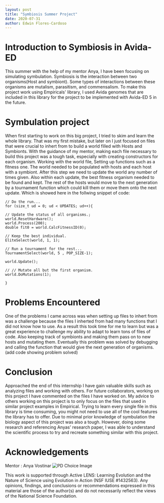 ```yaml
---
layout: post
title: "Symbiosis Summer Project"
date: 2020-07-31
author: Edwin Flores-Cardoso
---
```


 
# Introduction to Symbiosis in Avida-ED
  This summer with the help of my mentor Anya, I have been focusing on simulating symbulation. Symbiosis is the interaction between two organisms(Host and symbiont). Some types of interactions between these organisms are mutalism, parasitism, and commensalism. To make this project work using Empiricals' library, I used Avida genomes that are included in this library for the project to be implemented with Avida-ED 5 in the future.
   
# Symbulation project
  When first starting to work on this big project, I tried to skim and learn the whole library. That was my first mistake, but later on I just focused on files that were crucial to inhert from to build a world filled with Hosts and Symbionts. With the guidance of my mentor, making each file necessary to build this project was a tough task, especially with creating constructors for each organism.
  Working with the world file, Setting up functions such as a fitness one. The world needed to be populated with hosts and each host with a symbiont. After this step we need to update the world any number of times given. Also within each update, the best fitness organism needed to be found and kept. The rest of the hosts would move to the next generation by a tournament function which could kill them or move them onto the next update. Which is showed here in the follwing snippet of code:

    // Do the run...
    for (size_t ud = 0; ud < UPDATES; ud++){ 
  
    // Update the status of all organisms.;
    world.ResetHardware();
    world.Process(200);
    double fit0 = world.CalcFitnessID(0);

    // Keep the best individual.
    EliteSelect(world, 1, 1);

    // Run a tournament for the rest...
    TournamentSelect(world, 5 , POP_SIZE-1);

    world.Update();

    // // Mutate all but the first organism.
    world.DoMutations(1);

    }
  
# Problems Encountered
  One of the problems I came across was when setting up files to inhert from was a challenge because the files I inherted from had many functions that I did not know how to use. As a result this took time for me to learn but was a great experience to challenge my ability to adapt to learn tons of files of code.
  Also keeping track of symbionts and making them pass on to new hosts and mutating them. Eventually this problem was solved by debugging and calling the function that would give the next generation of organisms.
  (add code showing problem solved)
# Conclusion 
  Approached the end of this internship I have gain valuable skills such as analyzing files and working with others. For future collaborators, working on this project I have commented on the files I have worked on. My advice to others working on this project is to only focus on the files that used in similar project examples in Empirical. Trying to learn every single file in this library is time consuming, you might not need to use all of the cool features the library has to offer. Due to minimal prior knowledge of symbulation the biology aspect of this project was also a tough. However, doing some research and referencing Anyas' research paper, I was able to understand the scientific process to try and recreate something similar with this project. 
  
 # Acknowledgements
 
  Mentor : Anya Vostinar 
  ![PD Choice Image](/assets/headshots/square-anyaevostinar.png)
  
  This work is supported through Active LENS: Learning Evolution and the Nature of Science using Evolution in Action (NSF IUSE #1432563). Any opinions, findings, and conclusions or recommendations expressed in this material are those of the author(s) and do not necessarily reflect the views of the National Science Foundation.

